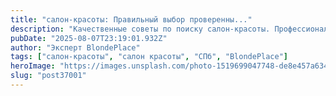 ```yaml
---
title: "салон-красоты: Правильный выбор проверенны..."
description: "Качественные советы по поиску салон-красоты. Профессиональный разбор ключевых параметров. Получите качественную поддержку от команды BlondePlace. Эксклюзивные пр..."
pubDate: "2025-08-07T23:19:01.932Z"
author: "Эксперт BlondePlace"
tags: ["салон-красоты", "салон красоты", "СПб", "BlondePlace"]
heroImage: "https://images.unsplash.com/photo-1519699047748-de8e457a634e?q=80&w=800&auto=format&fit=crop"
slug: "post37001"
---
```


